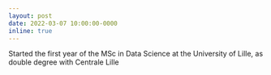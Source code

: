 ```yaml
---
layout: post
date: 2022-03-07 10:00:00-0000
inline: true
---
```


Started the first year of the MSc in Data Science at the University of Lille, as double degree with Centrale Lille